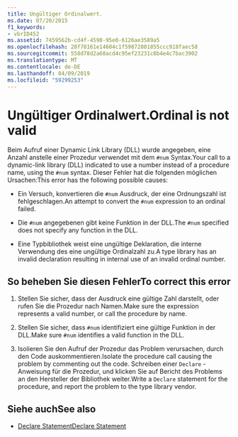 ```yaml
---
title: Ungültiger Ordinalwert.
ms.date: 07/20/2015
f1_keywords:
- vbrID452
ms.assetid: 7459562b-cd4f-4590-95e0-6126ae3589a5
ms.openlocfilehash: 28f78161e14604c1f59872801855ccc918faec58
ms.sourcegitcommit: 558d78d2a68acd4c95ef23231c8b4e4c7bac3902
ms.translationtype: MT
ms.contentlocale: de-DE
ms.lasthandoff: 04/09/2019
ms.locfileid: "59299253"
---
```

# <a name="ordinal-is-not-valid"></a><span data-ttu-id="81aba-102">Ungültiger Ordinalwert.</span><span class="sxs-lookup"><span data-stu-id="81aba-102">Ordinal is not valid</span></span>
<span data-ttu-id="81aba-103">Beim Aufruf einer Dynamic Link Library (DLL) wurde angegeben, eine Anzahl anstelle einer Prozedur verwendet mit dem `#num` Syntax.</span><span class="sxs-lookup"><span data-stu-id="81aba-103">Your call to a dynamic-link library (DLL) indicated to use a number instead of a procedure name, using the `#num` syntax.</span></span> <span data-ttu-id="81aba-104">Dieser Fehler hat die folgenden möglichen Ursachen:</span><span class="sxs-lookup"><span data-stu-id="81aba-104">This error has the following possible causes:</span></span>  
  
-   <span data-ttu-id="81aba-105">Ein Versuch, konvertieren die `#num` Ausdruck, der eine Ordnungszahl ist fehlgeschlagen.</span><span class="sxs-lookup"><span data-stu-id="81aba-105">An attempt to convert the `#num` expression to an ordinal failed.</span></span>  
  
-   <span data-ttu-id="81aba-106">Die `#num` angegebenen gibt keine Funktion in der DLL.</span><span class="sxs-lookup"><span data-stu-id="81aba-106">The `#num` specified does not specify any function in the DLL.</span></span>  
  
-   <span data-ttu-id="81aba-107">Eine Typbibliothek weist eine ungültige Deklaration, die interne Verwendung des eine ungültige Ordinalzahl zu.</span><span class="sxs-lookup"><span data-stu-id="81aba-107">A type library has an invalid declaration resulting in internal use of an invalid ordinal number.</span></span>  
  
## <a name="to-correct-this-error"></a><span data-ttu-id="81aba-108">So beheben Sie diesen Fehler</span><span class="sxs-lookup"><span data-stu-id="81aba-108">To correct this error</span></span>  
  
1. <span data-ttu-id="81aba-109">Stellen Sie sicher, dass der Ausdruck eine gültige Zahl darstellt, oder rufen Sie die Prozedur nach Namen.</span><span class="sxs-lookup"><span data-stu-id="81aba-109">Make sure the expression represents a valid number, or call the procedure by name.</span></span>  
  
2. <span data-ttu-id="81aba-110">Stellen Sie sicher, dass `#num` identifiziert eine gültige Funktion in der DLL.</span><span class="sxs-lookup"><span data-stu-id="81aba-110">Make sure `#num` identifies a valid function in the DLL.</span></span>  
  
3. <span data-ttu-id="81aba-111">Isolieren Sie den Aufruf der Prozedur das Problem verursachen, durch den Code auskommentieren.</span><span class="sxs-lookup"><span data-stu-id="81aba-111">Isolate the procedure call causing the problem by commenting out the code.</span></span> <span data-ttu-id="81aba-112">Schreiben einer `Declare` -Anweisung für die Prozedur, und klicken Sie auf Bericht des Problems an den Hersteller der Bibliothek weiter.</span><span class="sxs-lookup"><span data-stu-id="81aba-112">Write a `Declare` statement for the procedure, and report the problem to the type library vendor.</span></span>  
  
## <a name="see-also"></a><span data-ttu-id="81aba-113">Siehe auch</span><span class="sxs-lookup"><span data-stu-id="81aba-113">See also</span></span>

- [<span data-ttu-id="81aba-114">Declare Statement</span><span class="sxs-lookup"><span data-stu-id="81aba-114">Declare Statement</span></span>](../../../visual-basic/language-reference/statements/declare-statement.md)
